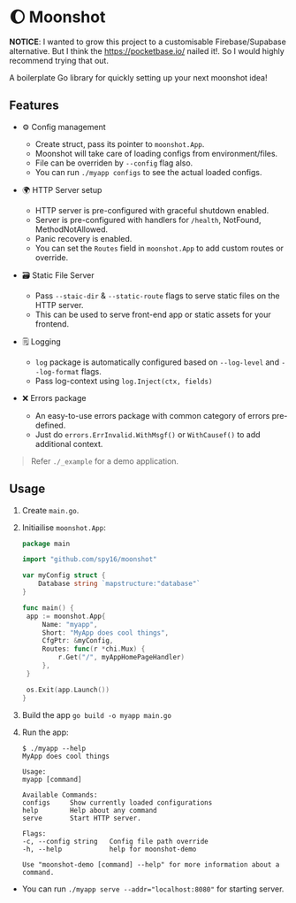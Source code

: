 # 🌔 Moonshot 

**NOTICE**: I wanted to grow this project to a customisable Firebase/Supabase alternative. But I think the https://pocketbase.io/ nailed it!. So I would highly recommend trying that out.

A boilerplate Go library for quickly setting up your next moonshot idea!

## Features

* ⚙️ Config management
    * Create struct, pass its pointer to `moonshot.App`. 
    * Moonshot will take care of loading configs from environment/files. 
    * File can be overriden by `--config` flag also.
    * You can run `./myapp configs` to see the actual loaded configs.

* 🌍 HTTP Server setup
    * HTTP server is pre-configured with graceful shutdown enabled.
    * Server is pre-configured with handlers for `/health`, NotFound, MethodNotAllowed.
    * Panic recovery is enabled.
    * You can set the `Routes` field in `moonshot.App` to add custom routes or override.

* 🗃️ Static File Server
   * Pass `--staic-dir` & `--static-route` flags to serve static files on the HTTP server.
   * This can be used to serve front-end app or static assets for your frontend. 

* 🗒️ Logging
   * `log` package is automatically configured based on `--log-level` and `--log-format` flags.
   * Pass log-context using `log.Inject(ctx, fields)`

* ❌ Errors package
    * An easy-to-use errors package with common category of errors pre-defined.
    * Just do `errors.ErrInvalid.WithMsgf()` or `WithCausef()` to add additional context.

> Refer `./_example` for a demo application.

## Usage

1. Create `main.go`.
2. Initiailise `moonshot.App`:

   ```go
   package main
   
   import "github.com/spy16/moonshot"

   var myConfig struct {
       Database string `mapstructure:"database"`
   }

   func main() {
    app := moonshot.App{
        Name: "myapp",
        Short: "MyApp does cool things",
        CfgPtr: &myConfig,
        Routes: func(r *chi.Mux) {
            r.Get("/", myAppHomePageHandler)
        },
    }

    os.Exit(app.Launch())
   }
   ```
3. Build the app `go build -o myapp main.go`
4. Run the app: 

   ```shell
   $ ./myapp --help
   MyApp does cool things
   
   Usage:
   myapp [command]
   
   Available Commands:
   configs     Show currently loaded configurations
   help        Help about any command
   serve       Start HTTP server.
   
   Flags:
   -c, --config string   Config file path override
   -h, --help            help for moonshot-demo
   
   Use "moonshot-demo [command] --help" for more information about a command.
   ```

* You can run `./myapp serve --addr="localhost:8080"` for starting server.
